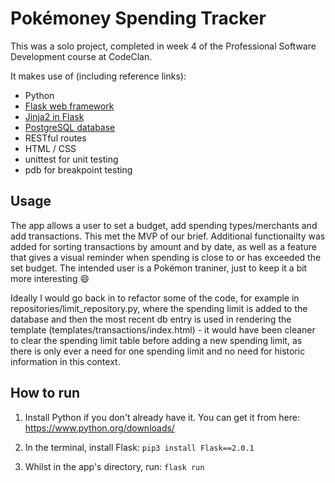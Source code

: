 # Pokémoney Spending Tracker

This was a solo project, completed in week 4 of the Professional Software Development course at CodeClan.

It makes use of (including reference links):
* Python
* [Flask web framework](https://flask.palletsprojects.com/en/2.0.x/)
* [Jinja2 in Flask](https://flask.palletsprojects.com/en/2.0.x/templating/)
* [PostgreSQL database](https://www.postgresql.org/)
* RESTful routes
* HTML / CSS
* unittest for unit testing
* pdb for breakpoint testing


Usage
------
The app allows a user to set a budget, add spending types/merchants and add transactions.  This met the MVP of our brief.
Additional functionailty was added for sorting transactions by amount and by date, as well as a feature that gives a visual reminder when spending is close to or has exceeded the set budget.
The intended user is a Pokémon traniner, just to keep it a bit more interesting 😄

Ideally I would go back in to refactor some of the code, for example in repositories/limit_repository.py, where the spending limit is added to the database and then the most recent db entry is used in rendering the template (templates/transactions/index.html) - it would have been cleaner to clear the spending limit table before adding a new spending limit, as there is only ever a need for one spending limit and no need for historic information in this context. 



How to run
------
1. Install Python if you don't already have it.  You can get it from here: https://www.python.org/downloads/

2. In the terminal, install Flask:
```pip3 install Flask==2.0.1```

3. Whilst in the app's directory, run:
```flask run```





